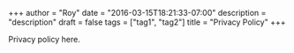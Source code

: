 +++
author = "Roy"
date = "2016-03-15T18:21:33-07:00"
description = "description"
draft = false
tags = ["tag1", "tag2"]
title = "Privacy Policy"
+++

Privacy policy here.
